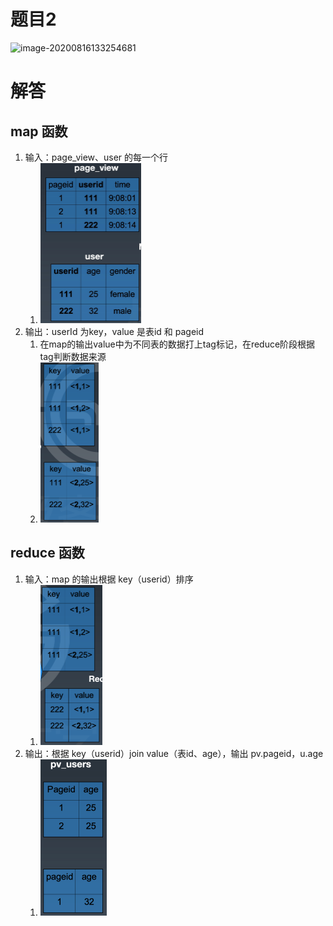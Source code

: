 # 题目2

![image-20200816133254681](/Users/zhangyangong/exp/GitHub/geektime-arch/chapter12/image-20200816133254681.png)

# 解答

## map 函数

1. 输入：page_view、user 的每一个行
   1. <img src="image-20200901232436510.png" alt="image-20200901232436510" style="zoom: 25%;" />
2. 输出：userId 为key，value 是表id 和 pageid
   1. 在map的输出value中为不同表的数据打上tag标记，在reduce阶段根据tag判断数据来源
   2. <img src="image-20200901232829741.png" alt="image-20200901232829741" style="zoom:25%;" />

## reduce 函数

1. 输入：map 的输出根据 key（userid）排序
   1. <img src="image-20200901233204909.png" alt="image-20200901233204909" style="zoom:25%;" />
2. 输出：根据 key（userid）join  value（表id、age），输出 pv.pageid，u.age
   1. <img src="image-20200901233718886.png" alt="image-20200901233718886" style="zoom:25%;" />